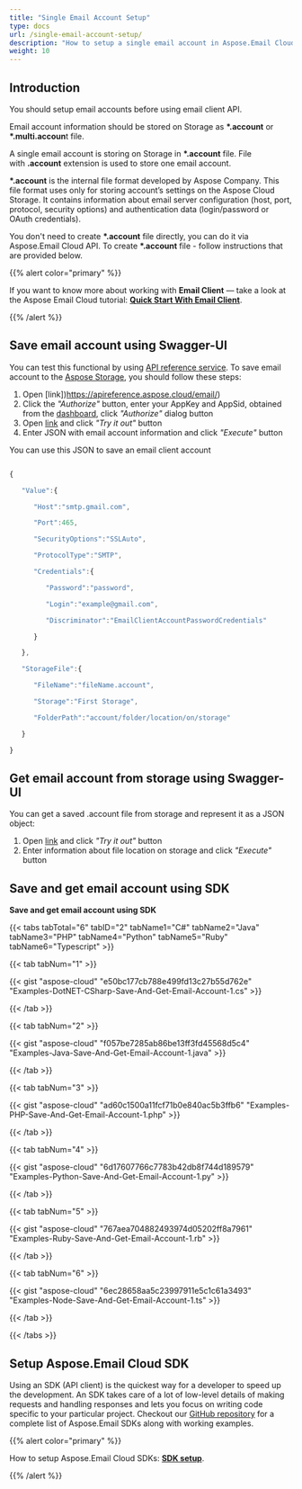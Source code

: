 ```yaml
---
title: "Single Email Account Setup"
type: docs
url: /single-email-account-setup/
description: "How to setup a single email account in Aspose.Email Cloud."
weight: 10
---
```


## **Introduction**
You should setup email accounts before using email client API.

Email account information should be stored on Storage as **\*.account** or **\*.multi.accoun**t file.

A single email account is storing on Storage in **\*.account** file. File with **.account** extension is used to store one email account.

**\*.account** is the internal file format developed by Aspose Company. This file format uses only for storing account’s settings on the Aspose Cloud Storage. It contains information about email server configuration (host, port, protocol, security options) and authentication data (login/password or OAuth credentials). 

You don't need to create **\*.account** file directly, you can do it via Aspose.Email Cloud API. To create **\*.account** file - follow instructions that are provided below. 



{{% alert color="primary" %}} 

If you want to know more about working with **Email Client** — take a look at the Aspose Email Cloud tutorial: [**Quick Start With Email Client**](/emailcloud/quick-start-with-email-client/).

{{% /alert %}} 
## **Save email account using Swagger-UI**
You can test this functional by using [API reference service](https://apireference.aspose.cloud/email/). To save email account to the [Aspose Storage](https://apireference.aspose.cloud/storage/), you should follow these steps:

1. Open [link])https://apireference.aspose.cloud/email/)
1. Click the *"Authorize"* button, enter your AppKey and AppSid, obtained from the [dashboard](https://dashboard.aspose.cloud/), click *"Authorize"* dialog button
1. Open [link](https://apireference.aspose.cloud/email/#/EmailClient/SaveEmailClientAccount) and click *"Try it out"* button
1. Enter JSON with email account information and click *"Execute"* button


You can use this JSON to save an email client account

```javascript

{

   "Value":{

      "Host":"smtp.gmail.com",

      "Port":465,

      "SecurityOptions":"SSLAuto",

      "ProtocolType":"SMTP",

      "Credentials":{

         "Password":"password",

         "Login":"example@gmail.com",

         "Discriminator":"EmailClientAccountPasswordCredentials"

      }

   },

   "StorageFile":{

      "FileName":"fileName.account",

      "Storage":"First Storage",

      "FolderPath":"account/folder/location/on/storage"

   }

}

```

## **Get email account from storage using Swagger-UI**
You can get a saved .account file from storage and represent it as a JSON object:

1. Open [link](https://apireference.aspose.cloud/email/#/EmailClient/GetEmailClientAccount) and click *"Try it out"* button
1. Enter information about file location on storage and click *"Execute"* button
## **Save and get email account using SDK**
**Save and get email account using SDK**

{{< tabs tabTotal="6" tabID="2" tabName1="C#" tabName2="Java" tabName3="PHP" tabName4="Python" tabName5="Ruby" tabName6="Typescript" >}}

{{< tab tabNum="1" >}}

{{< gist "aspose-cloud" "e50bc177cb788e499fd13c27b55d762e" "Examples-DotNET-CSharp-Save-And-Get-Email-Account-1.cs" >}}

{{< /tab >}}

{{< tab tabNum="2" >}}

{{< gist "aspose-cloud" "f057be7285ab86be13ff3fd45568d5c4" "Examples-Java-Save-And-Get-Email-Account-1.java" >}}

{{< /tab >}}

{{< tab tabNum="3" >}}

{{< gist "aspose-cloud" "ad60c1500a11fcf71b0e840ac5b3ffb6" "Examples-PHP-Save-And-Get-Email-Account-1.php" >}}

{{< /tab >}}

{{< tab tabNum="4" >}}

{{< gist "aspose-cloud" "6d17607766c7783b42db8f744d189579" "Examples-Python-Save-And-Get-Email-Account-1.py" >}}

{{< /tab >}}

{{< tab tabNum="5" >}}

{{< gist "aspose-cloud" "767aea704882493974d05202ff8a7961" "Examples-Ruby-Save-And-Get-Email-Account-1.rb" >}}

{{< /tab >}}

{{< tab tabNum="6" >}}

{{< gist "aspose-cloud" "6ec28658aa5c23997911e5c1c61a3493" "Examples-Node-Save-And-Get-Email-Account-1.ts" >}}

{{< /tab >}}

{{< /tabs >}}
## **Setup Aspose.Email Cloud SDK**
Using an SDK (API client) is the quickest way for a developer to speed up the development. An SDK takes care of a lot of low-level details of making requests and handling responses and lets you focus on writing code specific to your particular project. Checkout our [GitHub repository](https://github.com/aspose-email-cloud) for a complete list of Aspose.Email SDKs along with working examples.

{{% alert color="primary" %}} 

How to setup Aspose.Email Cloud SDKs: [**SDK setup**](/emailcloud/sdk-setup/).

{{% /alert %}}
